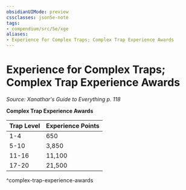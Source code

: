 ```yaml
---
obsidianUIMode: preview
cssclasses: json5e-note
tags:
- compendium/src/5e/xge
aliases:
- Experience for Complex Traps; Complex Trap Experience Awards
---
```

# Experience for Complex Traps; Complex Trap Experience Awards
*Source: Xanathar's Guide to Everything p. 118* 

**Complex Trap Experience Awards**

| Trap Level | Experience Points |
|------------|-------------------|
| 1-4 | 650 |
| 5-10 | 3,850 |
| 11-16 | 11,100 |
| 17-20 | 21,500 |
^complex-trap-experience-awards